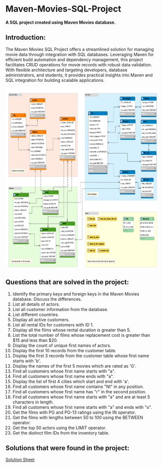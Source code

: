 # Maven-Movies-SQL-Project

**A SQL project created using Maven Movies database.**

## **Introduction:**
The Maven Movies SQL Project offers a streamlined solution for managing movie data through integration with SQL databases. Leveraging Maven for efficient build automation and dependency management, this project facilitates CRUD operations for movie records with robust data validation. With flexible architecture and targeting developers, database administrators, and students, it provides practical insights into Maven and SQL integration for building scalable applications.

<p align="center">
  <img width="800" height="600" src="https://github.com/ArpitaHaldar/Maven-Movies-SQL-Project/blob/main/Images/b4ef0d68-ce7a-4f42-970a-80425aa29f7f.png">
</p>

## **Questions that are solved in the project:**

1. Identify the primary keys and foreign keys in the Maven Movies database. Discuss the differences.
2. List all details of actors.
3. List all customer information from the database.
4. List different countries.
5. Display all active customers.
6. List all rental IDs for customers with ID 1.
7. Display all the films whose rental duration is greater than 5.
8. List the total number of films whose replacement cost is greater than $15 and less than $20.
9. Display the count of unique first names of actors.
10. Display the first 10 records from the customer table.
11. Display the first 3 records from the customer table whose first name starts with 'b'.
12. Display the names of the first 5 movies which are rated as 'G'.
13. Find all customers whose first name starts with "a".
14. Find all customers whose first name ends with "a".
15. Display the list of first 4 cities which start and end with 'a'.
16. Find all customers whose first name contains "NI" in any position.
17. Find all customers whose first name has "r" in the second position.
18. Find all customers whose first name starts with "a" and are at least 5 characters in length.
19. Find all customers whose first name starts with "a" and ends with "o".
20. Get the films with PG and PG-13 ratings using the IN operator.
21. Get the films with lengths between 50 to 100 using the BETWEEN operator.
22. Get the top 50 actors using the LIMIT operator.
23. Get the distinct film IDs from the inventory table.

## **Solutions that were found in the project:**

[Solution Sheet]()
